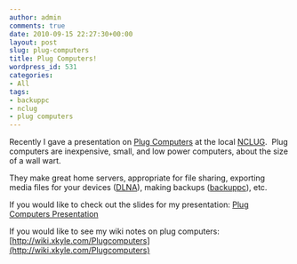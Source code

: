 ```yaml
---
author: admin
comments: true
date: 2010-09-15 22:27:30+00:00
layout: post
slug: plug-computers
title: Plug Computers!
wordpress_id: 531
categories:
- All
tags:
- backuppc
- nclug
- plug computers
---
```


Recently I gave a presentation on [Plug Computers](http://en.wikipedia.org/wiki/Plug_computer) at the local [NCLUG](http://nclug.org/).  Plug computers are inexpensive, small, and low power computers, about the size of a wall wart.

They make great home servers, appropriate for file sharing, exporting media files for your devices ([DLNA](http://en.wikipedia.org/wiki/Digital_Living_Network_Alliance)), making backups ([backuppc](http://backuppc.sourceforge.net/)), etc.

If you would like to check out the slides for my presentation: [Plug Computers Presentation](/uploads/PlugComputers.odp)

If you would like to see my wiki notes on plug computers: [http://wiki.xkyle.com/Plugcomputers](http://wiki.xkyle.com/Plugcomputers)

